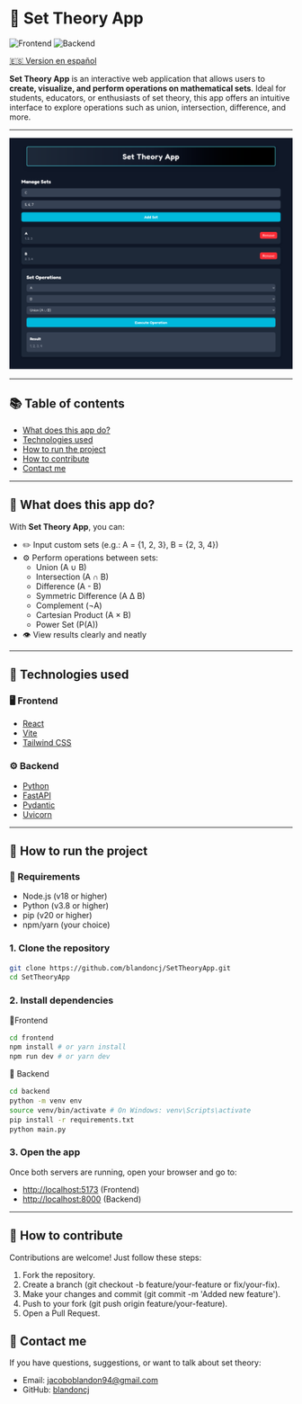 # 📐 Set Theory App

![Frontend](https://img.shields.io/badge/frontend-React-blue)
![Backend](https://img.shields.io/badge/backend-FastAPI-yellow)

[🇪🇸 Version en español](README.es.md)

**Set Theory App** is an interactive web application that allows users to **create, visualize, and perform operations on mathematical sets**. Ideal for students, educators, or enthusiasts of set theory, this app offers an intuitive interface to explore operations such as union, intersection, difference, and more.

---

![App preview](./assets/screenshots/preview.png)

---

## 📚 Table of contents

- [What does this app do?](#-what-does-this-app-do)
- [Technologies used](#-technologies-used)
- [How to run the project](#-how-to-run-the-project)
- [How to contribute](#-how-to-contribute)
- [Contact me](#-contact-me)

---

## 🧠 What does this app do?

With **Set Theory App**, you can:

- ✏️ Input custom sets (e.g.: A = {1, 2, 3}, B = {2, 3, 4})
- ⚙️ Perform operations between sets:
  - Union (A ∪ B)
  - Intersection (A ∩ B)
  - Difference (A - B)
  - Symmetric Difference (A Δ B)
  - Complement (¬A)
  - Cartesian Product (A × B)
  - Power Set (P(A))
- 👁️ View results clearly and neatly

---

## 🧱 Technologies used

### 🖥️ Frontend

- [React](https://reactjs.org/)
- [Vite](https://vitejs.dev/)
- [Tailwind CSS](https://tailwindcss.com/)

### ⚙️ Backend

- [Python](https://www.python.org/)
- [FastAPI](https://fastapi.tiangolo.com/)
- [Pydantic](https://pydantic-docs.helpmanual.io/)
- [Uvicorn](https://www.uvicorn.org/)

---

## 🚀 How to run the project

### 🧩 Requirements

- Node.js (v18 or higher)
- Python (v3.8 or higher)
- pip (v20 or higher)
- npm/yarn (your choice)

### 1. Clone the repository

```bash
git clone https://github.com/blandoncj/SetTheoryApp.git
cd SetTheoryApp
```

### 2. Install dependencies

🔹Frontend

```bash
cd frontend
npm install # or yarn install
npm run dev # or yarn dev
```

🔹 Backend

```bash
cd backend
python -m venv env
source venv/bin/activate # On Windows: venv\Scripts\activate
pip install -r requirements.txt
python main.py
```

### 3. Open the app

Once both servers are running, open your browser and go to:

- <http://localhost:5173> (Frontend)
- <http://localhost:8000> (Backend)

---

## 🤝 How to contribute

Contributions are welcome! Just follow these steps:

1. Fork the repository.
2. Create a branch (git checkout -b feature/your-feature or fix/your-fix).
3. Make your changes and commit (git commit -m 'Added new feature').
4. Push to your fork (git push origin feature/your-feature).
5. Open a Pull Request.

## 💬 Contact me

If you have questions, suggestions, or want to talk about set theory:

- Email: <jacoboblandon94@gmail.com>
- GitHub: [blandoncj](https://githbu.com/blandoncj)
